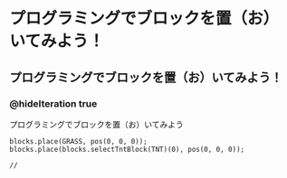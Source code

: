 # プログラミングでブロックを置（お）いてみよう！
## プログラミングでブロックを置（お）いてみよう！
### @hideIteration true
プログラミングでブロックを置（お）いてみよう

```ghost
blocks.place(GRASS, pos(0, 0, 0));
blocks.place(blocks.selectTntBlock(TNT)(0), pos(0, 0, 0));
```

```template
//
```
